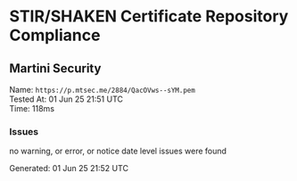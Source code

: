 # STIR/SHAKEN Certificate Repository Compliance

## Martini Security

Name: `https://p.mtsec.me/2884/QacOVws--sYM.pem`\
Tested At: 01 Jun 25 21:51 UTC\
Time: 118ms

### Issues

no warning, or error, or notice date level issues were found

Generated: 01 Jun 25 21:52 UTC